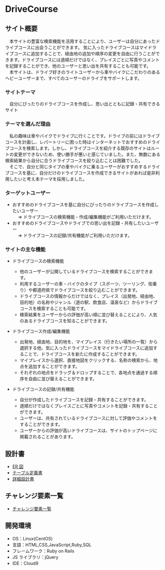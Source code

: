 # DriveCourse

## サイト概要

&emsp;本サイトの豊富な検索機能を活用することにより、ユーザーは自分にあったドライブコースに出会うことができます。
気に入ったドライブコースはマイドライブコースに追加することで、経由地の追加や順序の変更を自由に行うことができます。ドライブコースには道順だけではなく、プレイスごとに写真やコメントを記録することができ、他のユーザーと思い出を共有することも可能です。<br>
&emsp;本サイトは、ドライブ好きのライトユーザーから車やバイクにこだわりのあるヘビーユーザーまで、すべてのユーザーのドライブをサポートします。

### サイトテーマ

&emsp;自分にぴったりのドライブコースを作成し、思い出とともに記録・共有できるサイト

### テーマを選んだ理由

&emsp;私の趣味は車やバイクでドライブに行くことです。ドライブの前にはドライブコースを計画し、レパートリーに困った時はインターネットでおすすめのドライブコースを検索します。しかし、ドライブコースを紹介する既存のサイトはルートの変更ができないため、使い勝手が悪いと感じていました。また、無数にある検索結果から自分に合うドライブコースを絞り込むことは困難でした。<br>
&emsp;そこで、自分と同じタイプの車やバイクに乗るユーザーがおすすめするドライブコースを基に、自分だけのドライブコースを作成できるサイトがあれば是非利用したいと考え本テーマを採用しました。

### ターゲットユーザー

- おすすめのドライブコースを基に自分にぴったりのドライブコースを作成したいユーザー
  <br>　 ⇒ ドライブコースの検索機能・作成/編集機能がご利用いただけます。
- おすすめのドライブコースやドライブでの思い出を記録・共有したいユーザー
  <br>　 ⇒ ドライブコースの記録/共有機能がご利用いただけます。

### サイトの主な機能

- ドライブコースの検索機能

  - 他のユーザーが公開しているドライブコースを検索することができます。
  - 利用するユーザーの車・バイクのタイプ（スポーツ、ツーリング、街乗り）や都道府県でドライブコースを絞り込むことができます。
  - ドライブコースの情報からだけではなく、プレイス（出発地、経由地、目的地）の名称やジャンル（道の駅、飲食店、温泉など）からドライブコースを検索することも可能です。
  - 検索結果をユーザーからの評価が高い順に並び替えることにより、人気のあるドライブコースを知ることができます。

- ドライブコース作成/編集機能

  - 出発地、経由地、目的地を、マイプレイス（行きたい場所の一覧）から選択する他、気に入ったドライブコースをマイドライブコースに追加することで、ドライブコースを新たに作成することができます。
  - マイプレイスから選択、直接地図をクリックする、名称の検索から、地点を追加することができます。
  - それぞれの地点をドラッグ＆ドロップすることで、各地点を通過する順序を自由に並び替えることができます。

- ドライブコースの記録/共有機能
  - 自分が作成したドライブコースを記録・共有することができます。
  - 道順だけではなくプレイスごとに写真やコメントを記録・共有することができます。
  - ユーザーは、共有されているドライブコースに対して評価やコメントをすることができます。
  - ユーザーからの評価が高いドライブコースは、サイトのトップページに掲載されることがあります。

## 設計書

- [ER 図](#)
- [テーブル定義書](#)
- [詳細設計書](#)

## チャレンジ要素一覧

- [チャレンジ要素一覧](https://docs.google.com/spreadsheets/d/1iksKeXpZrr3LqtiUR9k1gKPRFSGYmswZRnqnSf4qbRE/edit?usp=sharing)

## 開発環境

- OS：Linux(CentOS)
- 言語：HTML,CSS,JavaScript,Ruby,SQL
- フレームワーク：Ruby on Rails
- JS ライブラリ：jQuery
- IDE：Cloud9
